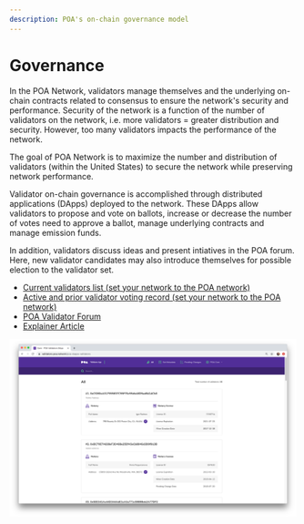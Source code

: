 ```yaml
---
description: POA's on-chain governance model
---
```


# Governance

In the POA Network, validators manage themselves and the underlying on-chain contracts related to consensus to ensure the network's security and performance. Security of the network is a function of the number of validators on the network, i.e. more validators = greater distribution and security. However, too many validators impacts the performance of the network. 

The goal of POA Network is to maximize the number and distribution of validators \(within the United States\) to secure the network while preserving network performance.

Validator on-chain governance is accomplished through distributed applications \(DApps\) deployed to the network. These DApps allow validators to propose and vote on ballots, increase or decrease the number of votes need to approve a ballot, manage underlying contracts and manage emission funds. 

In addition, validators discuss ideas and present intiatives in the POA forum. Here, new validator candidates may also introduce themselves for possible election to the validator set.

* [Current validators list \(set your network to the POA network\)](https://validators.poa.network/)
* [Active and prior validator voting record \(set your network to the POA network\)](https://voting.poa.network/poa-dapps-voting)
* [POA Validator Forum](https://forum.poa.network/c/poa-core/notaries-intro)
* [Explainer Article](article-a-successful-year-of-on-chain-governance.md)

![Validator List DApp](../../.gitbook/assets/validators_dapp_1.png)





